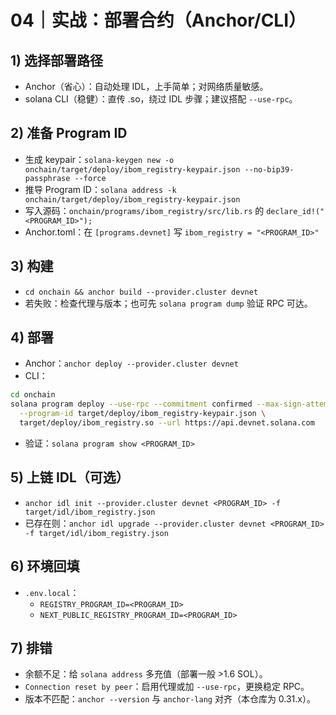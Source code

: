 # 04｜实战：部署合约（Anchor/CLI）

## 1) 选择部署路径
- Anchor（省心）：自动处理 IDL，上手简单；对网络质量敏感。
- solana CLI（稳健）：直传 .so，绕过 IDL 步骤；建议搭配 `--use-rpc`。

## 2) 准备 Program ID
- 生成 keypair：`solana-keygen new -o onchain/target/deploy/ibom_registry-keypair.json --no-bip39-passphrase --force`
- 推导 Program ID：`solana address -k onchain/target/deploy/ibom_registry-keypair.json`
- 写入源码：`onchain/programs/ibom_registry/src/lib.rs` 的 `declare_id!("<PROGRAM_ID>");`
- Anchor.toml：在 `[programs.devnet]` 写 `ibom_registry = "<PROGRAM_ID>"`

## 3) 构建
- `cd onchain && anchor build --provider.cluster devnet`
- 若失败：检查代理与版本；也可先 `solana program dump` 验证 RPC 可达。

## 4) 部署
- Anchor：`anchor deploy --provider.cluster devnet`
- CLI：
```bash
cd onchain
solana program deploy --use-rpc --commitment confirmed --max-sign-attempts 10 \
  --program-id target/deploy/ibom_registry-keypair.json \
  target/deploy/ibom_registry.so --url https://api.devnet.solana.com
```
- 验证：`solana program show <PROGRAM_ID>`

## 5) 上链 IDL（可选）
- `anchor idl init --provider.cluster devnet <PROGRAM_ID> -f target/idl/ibom_registry.json`
- 已存在则：`anchor idl upgrade --provider.cluster devnet <PROGRAM_ID> -f target/idl/ibom_registry.json`

## 6) 环境回填
- `.env.local`：
  - `REGISTRY_PROGRAM_ID=<PROGRAM_ID>`
  - `NEXT_PUBLIC_REGISTRY_PROGRAM_ID=<PROGRAM_ID>`

## 7) 排错
- 余额不足：给 `solana address` 多充值（部署一般 >1.6 SOL）。
- `Connection reset by peer`：启用代理或加 `--use-rpc`，更换稳定 RPC。
- 版本不匹配：`anchor --version` 与 `anchor-lang` 对齐（本仓库为 0.31.x）。


